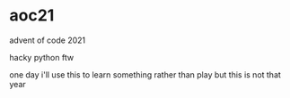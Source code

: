 # aoc21

advent of code 2021

hacky python ftw

one day i'll use this to learn something rather than play but this is not that year
